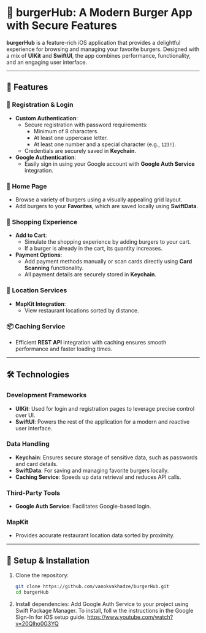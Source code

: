 # 🍔 burgerHub: A Modern Burger App with Secure Features

**burgerHub** is a feature-rich iOS application that provides a delightful experience for browsing and managing your favorite burgers. Designed with a mix of **UIKit** and **SwiftUI**, the app combines performance, functionality, and an engaging user interface.

---

## 🚀 Features

### 🔐 Registration & Login  
- **Custom Authentication**:  
  - Secure registration with password requirements:  
    - Minimum of 8 characters.  
    - At least one uppercase letter.  
    - At least one number and a special character (e.g., `123!`).  
  - Credentials are securely saved in **Keychain**.  
- **Google Authentication**:  
  - Easily sign in using your Google account with **Google Auth Service** integration.  

### 🍔 Home Page  
- Browse a variety of burgers using a visually appealing grid layout.  
- Add burgers to your **Favorites**, which are saved locally using **SwiftData**.  

### 🛒 Shopping Experience  
- **Add to Cart**:  
  - Simulate the shopping experience by adding burgers to your cart.  
  - If a burger is already in the cart, its quantity increases.  
- **Payment Options**:  
  - Add payment methods manually or scan cards directly using **Card Scanning** functionality.  
  - All payment details are securely stored in **Keychain**.  

### 📍 Location Services  
- **MapKit Integration**:  
  - View restaurant locations sorted by distance.  

### 📦 Caching Service  
- Efficient **REST API** integration with caching ensures smooth performance and faster loading times.  

---

## 🛠️ Technologies

### **Development Frameworks**  
- **UIKit**: Used for login and registration pages to leverage precise control over UI.  
- **SwiftUI**: Powers the rest of the application for a modern and reactive user interface.  

### **Data Handling**  
- **Keychain**: Ensures secure storage of sensitive data, such as passwords and card details.  
- **SwiftData**: For saving and managing favorite burgers locally.  
- **Caching Service**: Speeds up data retrieval and reduces API calls.  

### **Third-Party Tools**  
- **Google Auth Service**: Facilitates Google-based login.  

### **MapKit**  
- Provides accurate restaurant location data sorted by proximity.  

---

## 🔧 Setup & Installation

1. Clone the repository:  
   ```bash  
   git clone https://github.com/vanokvakhadze/burgerHub.git  
   cd burgerHub

 2. Install dependencies:
  Add Google Auth Service to your project using Swift Package Manager.
  To install, foll w the instructions in the Google Sign-In for iOS setup guide.
  https://www.youtube.com/watch?v=20Qlho0G3YQ

 
   

